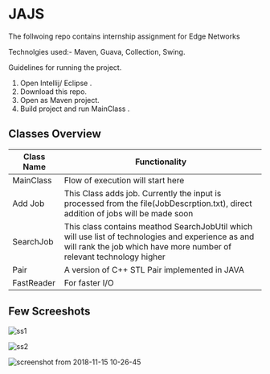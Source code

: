 # JAJS
The follwoing repo contains internship assignment for Edge Networks

Technolgies used:- Maven, Guava, Collection, Swing.

Guidelines for running the project.
1. Open Intellij/ Eclipse .
2. Download this repo.
3. Open as Maven project.
4. Build project and run MainClass .

## Classes Overview

| Class Name | Functionality |
| ---------- | ------------- |
| MainClass | Flow of execution will start here |
| Add Job   | This Class adds job. Currently the input is processed from the file(JobDescrption.txt), direct addition of jobs will be made soon |
| SearchJob | This class contains meathod SearchJobUtil which will use list of technologies and experience as and will rank the job which have more number of relevant technology higher |
| Pair | A version of C++ STL Pair implemented in JAVA |
| FastReader | For faster I/O |

## Few Screeshots

![ss1](https://user-images.githubusercontent.com/15635300/48531195-55c36100-e8c1-11e8-95f6-807927e04c40.png)


![ss2](https://user-images.githubusercontent.com/15635300/48531481-61635780-e8c2-11e8-9c97-a42abadf5a8b.png)


![screenshot from 2018-11-15 10-26-45](https://user-images.githubusercontent.com/15635300/48531506-7cce6280-e8c2-11e8-8d70-8dd5e89c2fc1.png)


